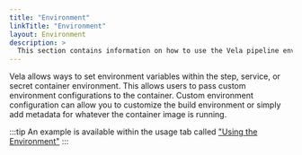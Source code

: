 ```yaml
---
title: "Environment"
linkTitle: "Environment"
layout: Environment
description: >
  This section contains information on how to use the Vela pipeline environment.
---
```


Vela allows ways to set environment variables within the step, service, or secret container environment. This allows users to pass custom environment configurations to the container. Custom environment configuration can allow you to customize the build environment or simply add metadata for whatever the container image is running.

:::tip
An example is available within the usage tab called ["Using the Environment"](/docs/usage/environment/)
:::
